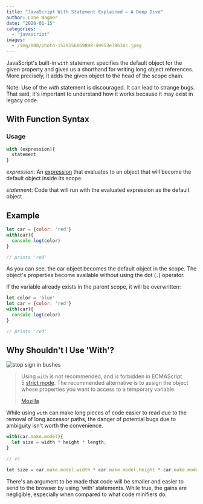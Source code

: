 ```yaml
---
title: "JavaScript With Statement Explained – A Deep Dive"
author: Lane Wagner
date: "2020-01-15"
categories: 
  - "javascript"
images:
  - /img/800/photo-1529156069898-49953e39b3ac.jpeg
---
```


JavaScript's built-in `with` statement specifies the default object for the given property and gives us a shorthand for writing long object references. More precisely, it adds the given object to the head of the scope chain.

Note: Use of the _with_ statement is discouraged. It can lead to strange bugs. That said, it's important to understand how it works because it may exist in legacy code.

## With Function Syntax

### Usage

```js
with (expression){
  statement
}
```

_expression_: An [expression](https://en.wikipedia.org/wiki/Expression_(computer_science)) that evaluates to an object that will become the default object inside its scope.

_statement_: Code that will run with the evaluated expression as the default object

## Example

```js
let car = {color: 'red'}
with(car){
  console.log(color)
}

// prints 'red'
```

As you can see, the car object becomes the default object in the scope. The object's properties become available without using the dot (`.`) operator.

If the variable already exists in the parent scope, it will be overwritten:

```js
let color = 'blue'
let car = {color: 'red'}
with(car){
  console.log(color)
}

// prints 'red'
```

## Why Shouldn't I Use 'With'?

![stop sign in bushes](/img/800/photo-1550770203-e14cc04c58fa-1024x680.jpeg)

> Using `with` is not recommended, and is forbidden in ECMAScript 5 [strict mode](https://developer.mozilla.org/en-US/docs/Web/JavaScript/Reference/Functions_and_function_scope/Strict_mode). The recommended alternative is to assign the object whose properties you want to access to a temporary variable.
> 
> [Mozilla](https://developer.mozilla.org/en-US/docs/Web/JavaScript/Reference/Statements/with)

While using `with` can make long pieces of code easier to read due to the removal of long accessor paths, the danger of potential bugs due to ambiguity isn't worth the convenience.

```js
with(car.make.model){
  let size = width * height * length;
}

// vs

let size = car.make.model.width * car.make.model.height * car.make.model.length;
```

There's an argument to be made that code will be smaller and easier to send to the browser by using 'with' statements. While true, the gains are negligible, especially when compared to what code minifiers do.
